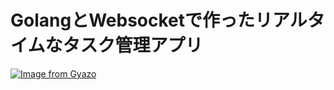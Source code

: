 # GolangとWebsocketで作ったリアルタイムなタスク管理アプリ

[![Image from Gyazo](https://i.gyazo.com/1fc7602800c3bec885c382086334a7cd.gif)](https://gyazo.com/1fc7602800c3bec885c382086334a7cd)
